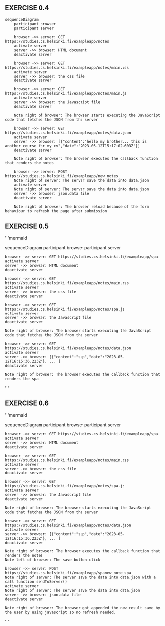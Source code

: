 <h2>EXERCISE 0.4</h2>

```mermaid
sequenceDiagram
    participant browser
    participant server

    browser ->> server: GET https://studies.cs.helsinki.fi/exampleapp/notes
    activate server
    server ->> browser: HTML document
    deactivate server
    
    browser ->> server: GET https://studies.cs.helsinki.fi/exampleapp/notes/main.css
    activate server
    server ->> browser: the css file
    deactivate server

    browser ->> server: GET https://studies.cs.helsinki.fi/exampleapp/notes/main.js
    activate server
    server ->> browser: the Javascript file
    deactivate server

    Note right of browser: The browser starts executing the JavaScript code that fetches the JSON from the server

    browser ->> server: GET https://studies.cs.helsinki.fi/exampleapp/notes/data.json
    activate server
    server ->> browser: [{"content":"hello my brother... this is another course for my cv","date":"2023-05-12T15:17:02.603Z"}]
    deactivate server
    
    Note right of browser: The browser executes the callback function that renders the notes

    browser ->> server: POST https://studies.cs.helsinki.fi/exampleapp/new_notes
    Note right of server: The server save the data into data.json
    activate server
    Note right of server: The server save the data into data.json
    server ->> browser: json.data file
    deactivate server

    Note right of browser: The browser reload because of the form behaviour to refresh the page after submission
```

<h2>EXERCISE 0.5</h2>

'''mermaid

sequenceDiagram
    participant browser
    participant server

    browser ->> server: GET https://studies.cs.helsinki.fi/exampleapp/spa
    activate server
    server ->> browser: HTML document
    deactivate server
    
    browser ->> server: GET https://studies.cs.helsinki.fi/exampleapp/notes/main.css
    activate server
    server ->> browser: the css file
    deactivate server

    browser ->> server: GET https://studies.cs.helsinki.fi/exampleapp/notes/spa.js
    activate server
    server ->> browser: the Javascript file
    deactivate server

    Note right of browser: The browser starts executing the JavaScript code that fetches the JSON from the server

    browser ->> server: GET https://studies.cs.helsinki.fi/exampleapp/notes/data.json
    activate server
    server ->> browser: [{"content":"sup","date":"2023-05-12T16:15:36.223Z"}, ... ]
    deactivate server

    Note right of browser: The browser executes the callback function that renders the spa
'''


<h2>EXERCISE 0.6</h2>

'''mermaid

sequenceDiagram
    participant browser
    participant server

    browser ->> server: GET https://studies.cs.helsinki.fi/exampleapp/spa
    activate server
    server ->> browser: HTML document
    deactivate server
    
    browser ->> server: GET https://studies.cs.helsinki.fi/exampleapp/notes/main.css
    activate server
    server ->> browser: the css file
    deactivate server

    browser ->> server: GET https://studies.cs.helsinki.fi/exampleapp/notes/spa.js
    activate server
    server ->> browser: the Javascript file
    deactivate server

    Note right of browser: The browser starts executing the JavaScript code that fetches the JSON from the server

    browser ->> server: GET https://studies.cs.helsinki.fi/exampleapp/notes/data.json
    activate server
    server ->> browser: [{"content":"sup","date":"2023-05-12T16:15:36.223Z"}, ... ]
    deactivate server

    Note right of browser: The browser executes the callback function that renders the notes
    Note left of browser: The save button click

    browser ->> server: POST https://studies.cs.helsinki.fi/exampleapp/spanew_note_spa
    Note right of server: The server save the data into data.json with a call function sendToServer()
    activate server
    Note right of server: The server save the data into data.json
    server ->> browser: json.data file
    deactivate server

    Note right of browser: The browser got appended the new result save by the user by using javascript so no refresh needed.
'''



